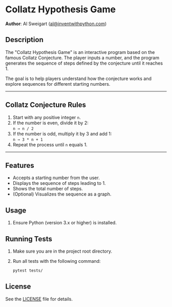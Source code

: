 # Collatz Hypothesis Game
**Author**: Al Sweigart (al@inventwithpython.com)

## Description

The "Collatz Hypothesis Game" is an interactive program based on the famous Collatz Conjecture. The player inputs a number, and the program generates the sequence of steps defined by the conjecture until it reaches 1. 

The goal is to help players understand how the conjecture works and explore sequences for different starting numbers.

---

## Collatz Conjecture Rules

1. Start with any positive integer `n`.
2. If the number is even, divide it by 2:  
   `n → n / 2`
3. If the number is odd, multiply it by 3 and add 1:  
   `n → 3 * n + 1`
4. Repeat the process until `n` equals 1.

---

## Features

- Accepts a starting number from the user.
- Displays the sequence of steps leading to 1.
- Shows the total number of steps.
- (Optional) Visualizes the sequence as a graph.

## Usage

1. Ensure Python (version 3.x or higher) is installed.

## Running Tests
1. Make sure you are in the project root directory.
2. Run all tests with the following command:

   ```bash
   pytest tests/

## License
See the [LICENSE](LICENSE) file for details.
